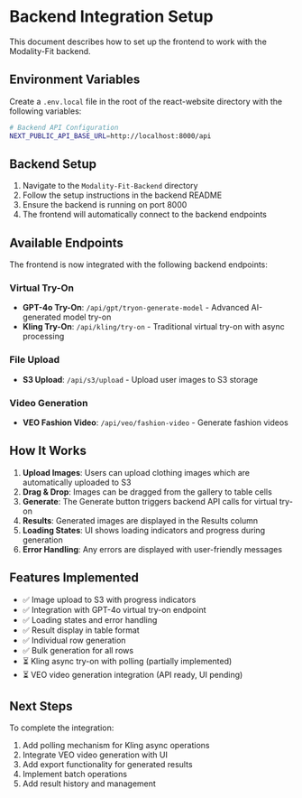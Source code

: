 # Backend Integration Setup

This document describes how to set up the frontend to work with the Modality-Fit backend.

## Environment Variables

Create a `.env.local` file in the root of the react-website directory with the following variables:

```bash
# Backend API Configuration
NEXT_PUBLIC_API_BASE_URL=http://localhost:8000/api
```

## Backend Setup

1. Navigate to the `Modality-Fit-Backend` directory
2. Follow the setup instructions in the backend README
3. Ensure the backend is running on port 8000
4. The frontend will automatically connect to the backend endpoints

## Available Endpoints

The frontend is now integrated with the following backend endpoints:

### Virtual Try-On
- **GPT-4o Try-On**: `/api/gpt/tryon-generate-model` - Advanced AI-generated model try-on
- **Kling Try-On**: `/api/kling/try-on` - Traditional virtual try-on with async processing

### File Upload
- **S3 Upload**: `/api/s3/upload` - Upload user images to S3 storage

### Video Generation
- **VEO Fashion Video**: `/api/veo/fashion-video` - Generate fashion videos

## How It Works

1. **Upload Images**: Users can upload clothing images which are automatically uploaded to S3
2. **Drag & Drop**: Images can be dragged from the gallery to table cells
3. **Generate**: The Generate button triggers backend API calls for virtual try-on
4. **Results**: Generated images are displayed in the Results column
5. **Loading States**: UI shows loading indicators and progress during generation
6. **Error Handling**: Any errors are displayed with user-friendly messages

## Features Implemented

- ✅ Image upload to S3 with progress indicators
- ✅ Integration with GPT-4o virtual try-on endpoint
- ✅ Loading states and error handling
- ✅ Result display in table format
- ✅ Individual row generation
- ✅ Bulk generation for all rows
- ⏳ Kling async try-on with polling (partially implemented)
- ⏳ VEO video generation integration (API ready, UI pending)

## Next Steps

To complete the integration:

1. Add polling mechanism for Kling async operations
2. Integrate VEO video generation with UI
3. Add export functionality for generated results
4. Implement batch operations
5. Add result history and management 